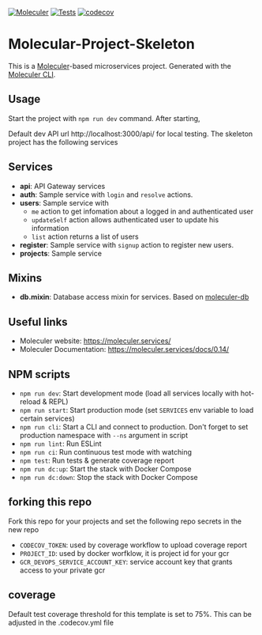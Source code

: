 [![Moleculer](https://badgen.net/badge/Powered%20by/Moleculer/0e83cd)](https://moleculer.services)
[![Tests](https://github.com/DGCBlockchain/molecular-project-skeleton/actions/workflows/test.yml/badge.svg)](https://github.com/DGCBlockchain/molecular-project-skeleton/actions/workflows/test.yml)
[![codecov](https://codecov.io/gh/DGCBlockchain/molecular-project-skeleton/branch/main/graph/badge.svg?token=BLUUNJUJC1)](https://codecov.io/gh/DGCBlockchain/molecular-project-skeleton)
# Molecular-Project-Skeleton
This is a [Moleculer](https://moleculer.services/)-based microservices project. Generated with the [Moleculer CLI](https://moleculer.services/docs/0.14/moleculer-cli.html).

## Usage
Start the project with `npm run dev` command. 
After starting,

Default dev API url http://localhost:3000/api/ for local testing. 
The skeleton project has the following services


## Services
- **api**: API Gateway services
- **auth**: Sample service with `login` and `resolve` actions.
- **users**: Sample service  with 
  - `me` action to get infomation about a logged in  and authenticated user
  - `updateSelf` action allows authenticated user to update his information
  - `list` action returns a list of users
- **register**: Sample service with `signup` action to register new users.
- **projects**: Sample service

## Mixins
- **db.mixin**: Database access mixin for services. Based on [moleculer-db](https://github.com/moleculerjs/moleculer-db#readme)


## Useful links

* Moleculer website: https://moleculer.services/
* Moleculer Documentation: https://moleculer.services/docs/0.14/

## NPM scripts

- `npm run dev`: Start development mode (load all services locally with hot-reload & REPL)
- `npm run start`: Start production mode (set `SERVICES` env variable to load certain services)
- `npm run cli`: Start a CLI and connect to production. Don't forget to set production namespace with `--ns` argument in script
- `npm run lint`: Run ESLint
- `npm run ci`: Run continuous test mode with watching
- `npm test`: Run tests & generate coverage report
- `npm run dc:up`: Start the stack with Docker Compose
- `npm run dc:down`: Stop the stack with Docker Compose

## forking this repo
Fork this repo for your projects and set the following repo secrets in the new repo
- `CODECOV_TOKEN`: used by coverage workflow to upload coverage report
- `PROJECT_ID`: used by docker worfklow, it is project id for your gcr
- `GCR_DEVOPS_SERVICE_ACCOUNT_KEY`: service account key that  grants access to your private gcr

## coverage 
Default test coverage threshold for this template is set to 75%. This can be adjusted in the .codecov.yml file 